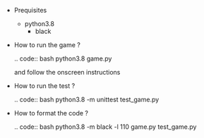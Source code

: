 * Prequisites
  * python3.8
    - black

* How to run the game ?

  .. code:: bash
     python3.8 game.py

  and follow the onscreen instructions

* How to run the test ?

  .. code:: bash
     python3.8 -m unittest test_game.py

* How to format the code ?

  .. code:: bash
     python3.8 -m black -l 110 game.py test_game.py
